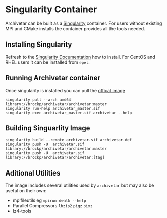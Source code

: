 # Singularity Container

Archivetar can be built as a [Singularity](https://cloud.sylabs.io) container.  For users without existing MPI and CMake installs the container provides all the tools needed.

## Installing Singularity

Refresh to the [Singularity Documentation](https://sylabs.io/guides/3.6/admin-guide/installation.html#distribution-packages-of-singularity) how to install.  For CentOS and RHEL users it can be installed from `epel`.  


## Running Archivetar container

Once singularity is installed you can pull the [offical image](https://cloud.sylabs.io/library/brockp/default/archivetar)

```
singularity pull --arch amd64 library://brockp/archivetar/archivetar:master 
singularity run-help archivetar_master.sif 
singularity exec archivetar_master.sif archivetar --help
```

## Building Singuarlity Image

```
singularity build --remote archivetar.sif archivetar.def
singularity push -U  archivetar.sif library://brockp/archivetar/archivetar:master
singularity push -U  archivetar.sif library://brockp/archivetar/archivetar:[tag]
```

## Aditional Utilities

The image includes several utilities used by `archivetar` but may also be useful on their own:

* mpifileutils eg `mpirun dwalk --help`
* Parallel Compressors `lbzip2` `pigz` `pixz`
* lz4-tools
